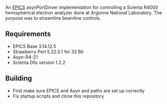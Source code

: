 An [EPICS](https://epics-controls.org/) asynPortDriver implementation for controlling a Scienta R4000 hemispherical electron analyzer done at Argonne National Laboratory.
The purpose was to streamline beamline controls. 

## Requirements
- EPICS Base 3.14.12.5
- Strawberry Perl 5.22.0.1 for 32 Bit
- Asyn-R4-21
- Scienta Dlls version 1.2.2

## Building
- First make sure EPICS and Asyn and paths are set up correctly
- Fix startup scripts and clone this repository 
